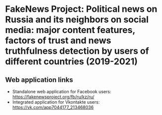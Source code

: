 # FakeNews Project: Political news on Russia and its neighbors on social media: major content features, factors of trust and news truthfulness detection by users of different countries (2019-2021)

## Web application links

* Standalone web application for Facebook users: https://fakenewsproject.org/fb/ru/kz/ru/
* Integrated application for Vkontakte users: https://vk.com/app7044177_213468036
